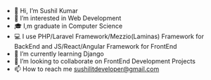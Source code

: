 - 👋 Hi, I’m Sushil Kumar
- 👀 I’m interested in Web Development
- 🎓 I,m graduate in Computer Science
- 💻 I use PHP/Laravel Framework/Mezzio(Laminas) Framework for BackEnd and JS/React/Angular Framework for FrontEnd
- 🌱 I’m currently learning Django
- 💞️ I’m looking to collaborate on FrontEnd Development Projects
- 📫 How to reach me sushilitdeveloper@gmail.com

<!---
sushilitdeveloper/sushilitdeveloper is a ✨ special ✨ repository because its `README.md` (this file) appears on your GitHub profile.
You can click the Preview link to take a look at your changes.
--->
